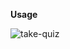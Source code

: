 **Usage**

![take-quiz](https://user-images.githubusercontent.com/24983943/75595238-707f0200-5a40-11ea-9e63-bc49f69025cb.gif)